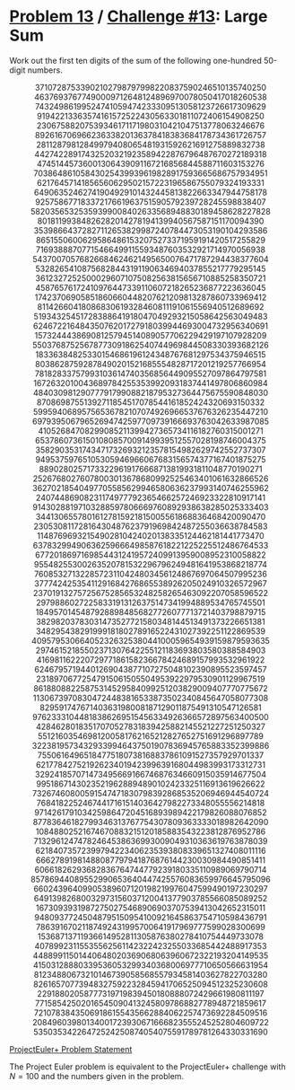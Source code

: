 [Problem 13](https://projecteuler.net/problem=13) /
[Challenge #13](https://www.hackerrank.com/contests/projecteuler/challenges/euler013/problem):
Large Sum
=========

Work out the first ten digits of the sum of the following one-hundred 50-digit
numbers.

<p align="center">
    37107287533902102798797998220837590246510135740250<br>
    46376937677490009712648124896970078050417018260538<br>
    74324986199524741059474233309513058123726617309629<br>
    91942213363574161572522430563301811072406154908250<br>
    23067588207539346171171980310421047513778063246676<br>
    89261670696623633820136378418383684178734361726757<br>
    28112879812849979408065481931592621691275889832738<br>
    44274228917432520321923589422876796487670272189318<br>
    47451445736001306439091167216856844588711603153276<br>
    70386486105843025439939619828917593665686757934951<br>
    62176457141856560629502157223196586755079324193331<br>
    64906352462741904929101432445813822663347944758178<br>
    92575867718337217661963751590579239728245598838407<br>
    58203565325359399008402633568948830189458628227828<br>
    80181199384826282014278194139940567587151170094390<br>
    35398664372827112653829987240784473053190104293586<br>
    86515506006295864861532075273371959191420517255829<br>
    71693888707715466499115593487603532921714970056938<br>
    54370070576826684624621495650076471787294438377604<br>
    53282654108756828443191190634694037855217779295145<br>
    36123272525000296071075082563815656710885258350721<br>
    45876576172410976447339110607218265236877223636045<br>
    17423706905851860660448207621209813287860733969412<br>
    81142660418086830619328460811191061556940512689692<br>
    51934325451728388641918047049293215058642563049483<br>
    62467221648435076201727918039944693004732956340691<br>
    15732444386908125794514089057706229429197107928209<br>
    55037687525678773091862540744969844508330393682126<br>
    18336384825330154686196124348767681297534375946515<br>
    80386287592878490201521685554828717201219257766954<br>
    78182833757993103614740356856449095527097864797581<br>
    16726320100436897842553539920931837441497806860984<br>
    48403098129077791799088218795327364475675590848030<br>
    87086987551392711854517078544161852424320693150332<br>
    59959406895756536782107074926966537676326235447210<br>
    69793950679652694742597709739166693763042633987085<br>
    41052684708299085211399427365734116182760315001271<br>
    65378607361501080857009149939512557028198746004375<br>
    35829035317434717326932123578154982629742552737307<br>
    94953759765105305946966067683156574377167401875275<br>
    88902802571733229619176668713819931811048770190271<br>
    25267680276078003013678680992525463401061632866526<br>
    36270218540497705585629946580636237993140746255962<br>
    24074486908231174977792365466257246923322810917141<br>
    91430288197103288597806669760892938638285025333403<br>
    34413065578016127815921815005561868836468420090470<br>
    23053081172816430487623791969842487255036638784583<br>
    11487696932154902810424020138335124462181441773470<br>
    63783299490636259666498587618221225225512486764533<br>
    67720186971698544312419572409913959008952310058822<br>
    95548255300263520781532296796249481641953868218774<br>
    76085327132285723110424803456124867697064507995236<br>
    37774242535411291684276865538926205024910326572967<br>
    23701913275725675285653248258265463092207058596522<br>
    29798860272258331913126375147341994889534765745501<br>
    18495701454879288984856827726077713721403798879715<br>
    38298203783031473527721580348144513491373226651381<br>
    34829543829199918180278916522431027392251122869539<br>
    40957953066405232632538044100059654939159879593635<br>
    29746152185502371307642255121183693803580388584903<br>
    41698116222072977186158236678424689157993532961922<br>
    62467957194401269043877107275048102390895523597457<br>
    23189706772547915061505504953922979530901129967519<br>
    86188088225875314529584099251203829009407770775672<br>
    11306739708304724483816533873502340845647058077308<br>
    82959174767140363198008187129011875491310547126581<br>
    97623331044818386269515456334926366572897563400500<br>
    42846280183517070527831839425882145521227251250327<br>
    55121603546981200581762165212827652751691296897789<br>
    32238195734329339946437501907836945765883352399886<br>
    75506164965184775180738168837861091527357929701337<br>
    62177842752192623401942399639168044983993173312731<br>
    32924185707147349566916674687634660915035914677504<br>
    99518671430235219628894890102423325116913619626622<br>
    73267460800591547471830798392868535206946944540724<br>
    76841822524674417161514036427982273348055556214818<br>
    97142617910342598647204516893989422179826088076852<br>
    87783646182799346313767754307809363333018982642090<br>
    10848802521674670883215120185883543223812876952786<br>
    71329612474782464538636993009049310363619763878039<br>
    62184073572399794223406235393808339651327408011116<br>
    66627891981488087797941876876144230030984490851411<br>
    60661826293682836764744779239180335110989069790714<br>
    85786944089552990653640447425576083659976645795096<br>
    66024396409905389607120198219976047599490197230297<br>
    64913982680032973156037120041377903785566085089252<br>
    16730939319872750275468906903707539413042652315011<br>
    94809377245048795150954100921645863754710598436791<br>
    78639167021187492431995700641917969777599028300699<br>
    15368713711936614952811305876380278410754449733078<br>
    40789923115535562561142322423255033685442488917353<br>
    44889911501440648020369068063960672322193204149535<br>
    41503128880339536053299340368006977710650566631954<br>
    81234880673210146739058568557934581403627822703280<br>
    82616570773948327592232845941706525094512325230608<br>
    22918802058777319719839450180888072429661980811197<br>
    77158542502016545090413245809786882778948721859617<br>
    72107838435069186155435662884062257473692284509516<br>
    20849603980134001723930671666823555245252804609722<br>
    53503534226472524250874054075591789781264330331690<br>
</p>

[ProjectEuler+ Problem Statement](ProjectEuler%2B%20Challenge%20%2313%20Problem%20Statement.pdf)

The Project Euler problem is equivalent to the ProjectEuler+ challenge with
$N = 100$ and the numbers given in the problem.

